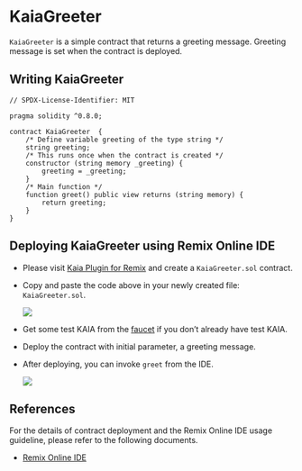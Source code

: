 # KaiaGreeter

`KaiaGreeter` is a simple contract that returns a greeting message. Greeting message is set when the contract is deployed.

## Writing KaiaGreeter <a href="#writing-kaiagreeter" id="writing-kaiagreeter"></a>

```solidity
// SPDX-License-Identifier: MIT

pragma solidity ^0.8.0;

contract KaiaGreeter  {
    /* Define variable greeting of the type string */
    string greeting;
    /* This runs once when the contract is created */
    constructor (string memory _greeting) {
        greeting = _greeting;
    }
    /* Main function */
    function greet() public view returns (string memory) {
        return greeting;
    }
}
```

## Deploying KaiaGreeter using Remix Online IDE <a href="#deploying-kaiagreeter-using-kaia-ide" id="deploying-kaiagreeter-using-kaia-ide"></a>

* Please visit [Kaia Plugin for Remix](https://ide.kaia.io) and create a `KaiaGreeter.sol` contract.
* Copy and paste the code above in your newly created file: `KaiaGreeter.sol`. 

    ![](/img/build/smart-contracts/kg-v2-create.png)

* Get some test KAIA from the [faucet](https://faucet.kaia.io) if you don’t already have test KAIA.
* Deploy the contract with initial parameter, a greeting message.
* After deploying, you can invoke `greet` from the IDE.

    ![](/img/build/smart-contracts/kg-v2-deployed.png)

## References <a href="#references" id="references"></a>

For the details of contract deployment and the Remix Online IDE usage guideline, please refer to the following documents.

* [Remix Online IDE](../../smart-contracts/deploy/deploy.md)